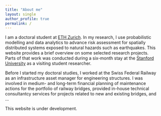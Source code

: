 ```yaml
---
title: "About me"
layout: single
author_profile: true
permalink: /
---
```


I am a doctoral student at [ETH Zurich](https://www.ethz.ch/). In my research, I use probabilistic modelling and data analytics to advance risk assessment for spatially distributed systems exposed to natural hazards such as earthquakes. This website provides a brief overview on some selected research projects. Parts of that work was conducted during a six-month stay at the [Stanford University](https://www.stanford.edu/) as a visiting student researcher.

Before I started my doctoral studies, I worked at the Swiss Federal Railway as an infrastructure asset manager for engineering structures. I was involved in medium- and long-term financial planning of maintenance actions for the portfolio of railway bridges, provided in-house technical consultantcy services for projects related to new and existing bridges, and ... 

This website is under development.
